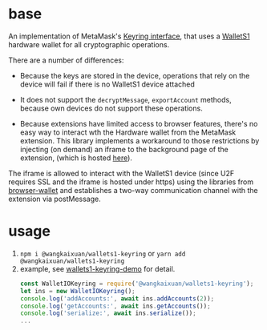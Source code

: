 # base

An implementation of MetaMask's [Keyring interface](https://github.com/MetaMask/eth-simple-keyring#the-keyring-class-protocol), that uses a [WalletS1](https://pro.wallet.io/hardware) hardware wallet for all cryptographic operations.

There are a number of differences:
- Because the keys are stored in the device, operations that rely on the device
  will fail if there is no WalletS1 device attached

- It does not support the `decryptMessage`, `exportAccount` methods, because own devices do not support these operations.

- Because extensions have limited access to browser features, there's no easy way to interact wth the  Hardware wallet from the MetaMask extension. This library implements a workaround to those restrictions by injecting (on demand) an iframe to the background page of the extension, (which is hosted [here](#TODO)).

The iframe is allowed to interact with the WalletS1 device (since U2F requires SSL and the iframe is hosted under https) using the libraries from [browser-wallet]() and establishes a two-way communication channel with the extension via postMessage.

# usage
1. `npm i @wangkaixuan/wallets1-keyring` or `yarn add @wangkaixuan/wallets1-keyring`
1. example, see [wallets1-keyring-demo](https://github.com/iroan/wallets1-keyring-demo) for detail.
    ```js
    const WalletIOKeyring = require('@wangkaixuan/wallets1-keyring');
    let ins = new WalletIOKeyring();
    console.log('addAccounts:', await ins.addAccounts(2));
    console.log('getAccounts:', await ins.getAccounts());
    console.log('serialize:', await ins.serialize());
    ...
    ```
    